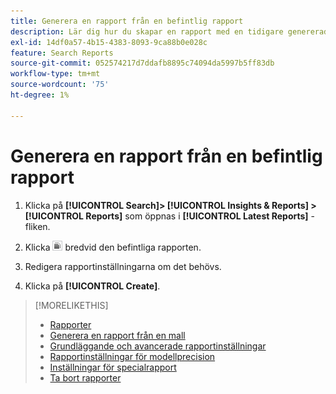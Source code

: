 ```yaml
---
title: Generera en rapport från en befintlig rapport
description: Lär dig hur du skapar en rapport med en tidigare genererad rapport.
exl-id: 14df0a57-4b15-4383-8093-9ca88b0e028c
feature: Search Reports
source-git-commit: 052574217d7ddafb8895c74094da5997b5ff83db
workflow-type: tm+mt
source-wordcount: '75'
ht-degree: 1%

---
```


# Generera en rapport från en befintlig rapport

1. Klicka på **[!UICONTROL Search]> [!UICONTROL Insights & Reports] >[!UICONTROL Reports]** som öppnas i **[!UICONTROL Latest Reports]** -fliken.

1. Klicka ![Knappen Skapa liknande](/help/search-social-commerce/assets/create-similar.png "Knappen Skapa liknande") bredvid den befintliga rapporten.

1. Redigera rapportinställningarna om det behövs.

1. Klicka på **[!UICONTROL Create]**.

>[!MORELIKETHIS]
>
>* [Rapporter](/help/search-social-commerce/reports/report-about.md)
>* [Generera en rapport från en mall](/help/search-social-commerce/reports/management/report-generate-from-template.md)
>* [Grundläggande och avancerade rapportinställningar](/help/search-social-commerce/reports/management/basic-advanced/basic-advanced-report-settings.md)
>* [Rapportinställningar för modellprecision](/help/search-social-commerce/reports/management/model-accuracy/model-accuracy-report-settings.md)
>* [Inställningar för specialrapport](/help/search-social-commerce/reports/management/specialty/specialty-report-settings.md)
>* [Ta bort rapporter](/help/search-social-commerce/reports/management/report-delete.md)
